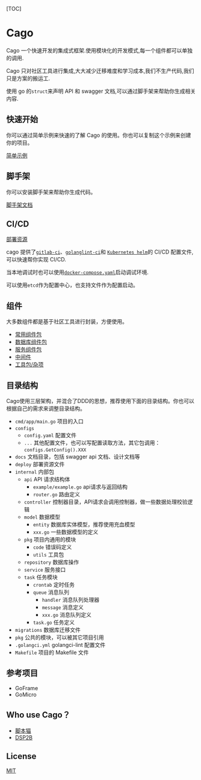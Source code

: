[TOC]

# Cago

Cago 一个快速开发的集成式框架.使用模块化的开发模式,每一个组件都可以单独的调用.

Cago 只对社区工具进行集成,大大减少迁移难度和学习成本,我们不生产代码,我们只是方案的搬运工.

使用 go 的`struct`来声明 API 和 swagger 文档,可以通过脚手架来帮助你生成相关内容.

## 快速开始

你可以通过简单示例来快速的了解 Cago 的使用。你也可以复制这个示例来创建你的项目。

[简单示例](./examples/simple)

## 脚手架

你可以安装脚手架来帮助你生成代码。

[脚手架文档](./cmd/cago)

## CI/CD

[部署资源](./deploy)

cago 提供了[`gitlab-ci`](deploy/gitlab/.gitlab-ci.yml)、[`golanglint-ci`](./deploy/.golangci.yml)和
[`Kubernetes helm`](./deploy)的 CI/CD 配置文件,可以快速帮你实现 CI/CD.

当本地调试时也可以使用[`docker-compose.yaml`](./deploy/docker-compose.yaml)启动调试环境.

可以使用`etcd`作为配置中心，也支持文件作为配置启动。

## 组件

大多数组件都是基于社区工具进行封装，方便使用。

- [常用组件包](./pkg/component)
- [数据库组件包](./database)
- [服务组件包](./server)
- [中间件](./middleware)
- [工具包/杂项](./pkg)

## 目录结构

Cago使用三层架构，并混合了DDD的思想，推荐使用下面的目录结构。你也可以根据自己的需求来调整目录结构。

- `cmd/app/main.go` 项目的入口
- `configs`
  - `config.yaml` 配置文件
  - `...` 其他配置文件，也可以写配置读取方法，其它包调用：`configs.GetConfig().XXX`
- `docs` 文档目录，包括 swagger api 文档、设计文档等
- `deploy` 部署资源文件
- `internal` 内部包
  - `api` API 请求结构体
    - `example/example.go` api请求与返回结构
    - `router.go` 路由定义
  - `controller` 控制器目录，API请求会调用控制器，做一些数据处理校验逻辑
  - `model` 数据模型
    - `entity` 数据库实体模型，推荐使用充血模型
    - `xxx.go` 一些数据模型的定义
  - `pkg` 项目内通用的模块
    - `code` 错误码定义
    - `utils` 工具包
  - `repository` 数据库操作
  - `service` 服务接口
  - `task` 任务模块
    - `crontab` 定时任务
    - `queue` 消息队列
      - `handler` 消息队列处理器
      - `message` 消息定义
      - `xxx.go` 消息队列定义
    - `task.go` 任务定义
- `migrations` 数据库迁移文件
- `pkg` 公共的模块，可以被其它项目引用
- `.golangci.yml` golangci-lint 配置文件
- `Makefile` 项目的 Makefile 文件

## 参考项目

- GoFrame
- GoMicro

## Who use Cago？

- [脚本猫](https://github.com/scriptscat/scriptlist)
- [DSP2B](https://github.com/dsp2b/dsp2b)

## License

[MIT](./LICENSE)

